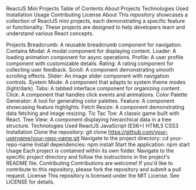 ReactJS Mini Projects
Table of Contents
About
Projects
Technologies Used
Installation
Usage
Contributing
License
About
This repository showcases a collection of ReactJS mini projects, each demonstrating a specific feature or functionality. These projects are designed to help developers learn and understand various React concepts.

Projects
Breadcrumb: A reusable breadcrumb component for navigation.
Contains Modal: A modal component for displaying content.
Loader: A loading animation component for async operations.
Profile: A user profile component with customizable details.
Rating: A rating component for collecting user feedback.
Scroll: A component demonstrating smooth scrolling effects.
Slider: An image slider component with navigation controls.
System Mode: A component that adapts to system theme modes (light/dark).
Tabs: A tabbed interface component for organizing content.
Click: A component that handles click events and animations.
Color Palette Generator: A tool for generating color palettes.
Feature: A component showcasing feature highlights.
Fetch Resize: A component demonstrating data fetching and image resizing.
Tic Tac Toe: A classic game built with React.
Tree View: A component displaying hierarchical data in a tree structure.
Technologies Used
ReactJS
JavaScript (ES6+)
HTML5
CSS3
Installation
Clone the repository: git clone https://github.com/your-username/your-repo-name.git
Navigate to the project directory: cd your-repo-name
Install dependencies: npm install
Start the application: npm start
Usage
Each project is contained within its own folder. Navigate to the specific project directory and follow the instructions in the project's README file.
Contributing
Contributions are welcome! If you'd like to contribute to this repository, please fork the repository and submit a pull request.
License
This repository is licensed under the MIT License. See LICENSE for details.

